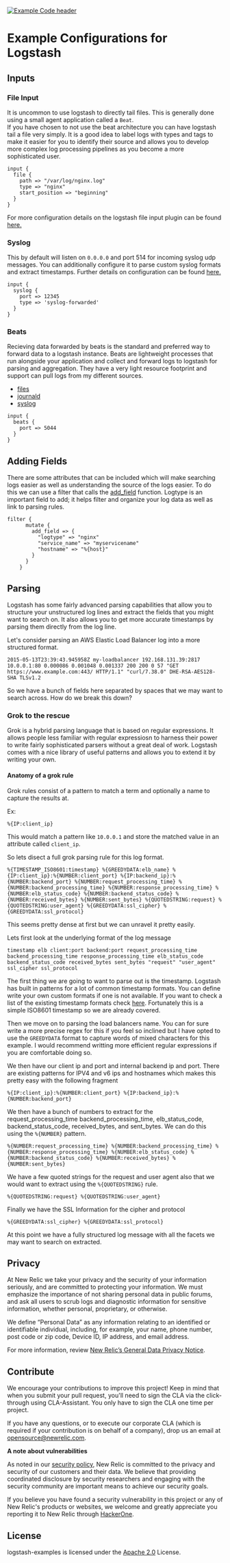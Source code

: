 [![Example Code header](https://github.com/newrelic/opensource-website/raw/master/src/images/categories/Example_Code.png)](https://opensource.newrelic.com/oss-category/#example-code)

# Example Configurations for Logstash

## Inputs

### File Input

It is uncommon to use logstash to directly tail files.  This is generally done using a small agent application called a `Beat`.  
If you have chosen to not use the beat architecture you can have logstash tail a file very simply.  It is a good idea to label
logs with types and tags to make it easier for you to identify their source and allows you to develop more complex log processing
pipelines as you become a more sophisticated user.

```
input {
  file {
    path => "/var/log/nginx.log"
    type => "nginx"
    start_position => "beginning"
  }
}

```

For more configuration details on the logstash file input plugin can be found [here.](https://www.elastic.co/guide/en/logstash/current/plugins-inputs-file.html)

### Syslog

This by default will listen on `0.0.0.0` and port 514 for incoming syslog udp messages.  You can additionally configure it to parse custom syslog
formats and extract timestamps.  Further details on configuration can be found [here.](https://www.elastic.co/guide/en/logstash/current/plugins-inputs-syslog.html)

```
input {
  syslog {
    port => 12345
    type => 'syslog-forwarded'
  }
}
```

### Beats

Recieving data forwarded by beats is the standard and preferred way to forward data to a logstash instance.  Beats are lightweight processes that run alongside your application and 
collect and forward logs to logstash for parsing and aggregation.  They have a very light resource footprint and support can pull logs from my different sources.

- [files](https://www.elastic.co/guide/en/beats/filebeat/current/filebeat-overview.html)
- [journald](https://www.elastic.co/guide/en/beats/journalbeat/current/journalbeat-overview.html)
- [syslog](https://www.elastic.co/guide/en/beats/filebeat/current/filebeat-input-syslog.html)


```
input {
  beats {
    port => 5044
  }
}
```
## Adding Fields

There are some attributes that can be included which will make searching logs easier as well as understanding the source of the logs easier. To do this we can use a filter that calls the [add_field](https://www.elastic.co/guide/en/logstash/current/plugins-filters-mutate.html#plugins-filters-mutate-add_field) function. Logtype is an important field to add; it helps filter and organize your log data as well as link to parsing rules.

```
filter {
      mutate {
        add_field => {
          "logtype" => "nginx"
          "service_name" => "myservicename"
          "hostname" => "%{host}"
        }
      }
    }
```

## Parsing

Logstash has some fairly advanced parsing capabilities that allow you to structure your unstructured log lines and extract the fields that you might want to search on.  It also allows
you to get more accurate timestamps by parsing them directly from the log line.

Let's consider parsing an AWS Elastic Load Balancer log into a more structured format.

```2015-05-13T23:39:43.945958Z my-loadbalancer 192.168.131.39:2817 10.0.0.1:80 0.000086 0.001048 0.001337 200 200 0 57 "GET https://www.example.com:443/ HTTP/1.1" "curl/7.38.0" DHE-RSA-AES128-SHA TLSv1.2```

So we have a bunch of fields here separated by spaces that we may want to search across.  How do we break this down?  

### Grok to the rescue

Grok is a hybrid parsing language that is based on regular expressions.  It allows people less familiar with regular expressiosn to harness their power to write fairly sophisticated 
parsers without a great deal of work.  Logstash comes with a nice library of useful patterns and allows you to extend it by writing your own.

#### Anatomy of a grok rule

Grok rules consist of a pattern to match a term and optionally a name to capture the results at.

Ex:

```%{IP:client_ip}```

This would match a pattern like `10.0.0.1` and store the matched value in an attribute called `client_ip`.

So lets disect a full grok parsing rule for this log format.

```
%{TIMESTAMP_ISO8601:timestamp} %{GREEDYDATA:elb_name} %{IP:client_ip}:%{NUMBER:client_port} %{IP:backend_ip}:%{NUMBER:backend_port} %{NUMBER:request_processing_time} %{NUMBER:backend_processing_time} %{NUMBER:response_processing_time} %{NUMBER:elb_status_code} %{NUMBER:backend_status_code} %{NUMBER:received_bytes} %{NUMBER:sent_bytes} %{QUOTEDSTRING:request} %{QUOTEDSTRING:user_agent} %{GREEDYDATA:ssl_cipher} %{GREEDYDATA:ssl_protocol}
```

This seems pretty dense at first but we can unravel it pretty easily.

Lets first look at the underlying format of the log message

```timestamp elb client:port backend:port request_processing_time backend_processing_time response_processing_time elb_status_code backend_status_code received_bytes sent_bytes "request" "user_agent" ssl_cipher ssl_protocol```

The first thing we are going to want to parse out is the timestamp.  Logstash has built in patterns for a lot of common timestamp formats.  You can define write your own custom formats if one is not available.  If you want to check a list of the existing timestamp formats check [here](https://github.com/elastic/logstash/blob/v1.4.2/patterns/grok-patterns).  Fortunately this is a simple ISO8601 timestamp so we are already covered.  

Then we move on to parsing the load balancers name.  You can for sure write a more precise regex for this if you feel so inclined but I have opted to use the `GREEDYDATA` format to capture words of mixed characters for this example.  I would recommend writting more efficient regular expressions if you are comfortable doing so.  

We then have our client ip and port and internal backend ip and port.  There are existing patterns for IPV4 and v6 ips and hostnames which makes this pretty easy with the following fragment
```
%{IP:client_ip}:%{NUMBER:client_port} %{IP:backend_ip}:%{NUMBER:backend_port}
```

We then have a bunch of numbers to extract for the request_processing_time backend_processing_time, elb_status_code, backend_status_code, received_bytes, and sent_bytes.  We can do this using the `%{NUMBER}` pattern.  

```
%{NUMBER:request_processing_time} %{NUMBER:backend_processing_time} %{NUMBER:response_processing_time} %{NUMBER:elb_status_code} %{NUMBER:backend_status_code} %{NUMBER:received_bytes} %{NUMBER:sent_bytes}
```

We have a few quoted strings for the request and user agent also that we would want to extract using the `%{QUOTEDSTRING}` rule.

```
%{QUOTEDSTRING:request} %{QUOTEDSTRING:user_agent}
```

Finally we have the SSL Information for the cipher and protocol

```
%{GREEDYDATA:ssl_cipher} %{GREEDYDATA:ssl_protocol}
```

At this point we have a fully structured log message with all the facets we may want to search on extracted.

## Privacy

At New Relic we take your privacy and the security of your information seriously, and are committed to protecting your information. We must emphasize the importance of not sharing personal data in public forums, and ask all users to scrub logs and diagnostic information for sensitive information, whether personal, proprietary, or otherwise.

We define “Personal Data” as any information relating to an identified or identifiable individual, including, for example, your name, phone number, post code or zip code, Device ID, IP address, and email address.

For more information, review [New Relic’s General Data Privacy Notice](https://newrelic.com/termsandconditions/privacy).

## Contribute

We encourage your contributions to improve this project! Keep in mind that when you submit your pull request, you'll need to sign the CLA via the click-through using CLA-Assistant. You only have to sign the CLA one time per project.

If you have any questions, or to execute our corporate CLA (which is required if your contribution is on behalf of a company), drop us an email at opensource@newrelic.com.

**A note about vulnerabilities**

As noted in our [security policy](../../security/policy), New Relic is committed to the privacy and security of our customers and their data. We believe that providing coordinated disclosure by security researchers and engaging with the security community are important means to achieve our security goals.

If you believe you have found a security vulnerability in this project or any of New Relic's products or websites, we welcome and greatly appreciate you reporting it to New Relic through [HackerOne](https://hackerone.com/newrelic).

## License

logstash-examples is licensed under the [Apache 2.0](http://apache.org/licenses/LICENSE-2.0.txt) License.